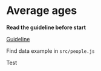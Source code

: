 # Average ages

**Read the guideline before start**

[Guideline](https://github.com/mate-academy/js_task-guideline/blob/master/README.md)

Find data example in `src/people.js`

Test
